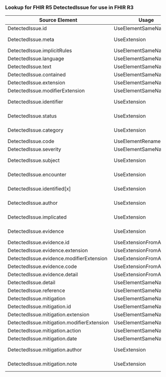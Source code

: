 ### Lookup for FHIR R5 DetectedIssue for use in FHIR R3

| Source Element | Usage | Target |
| -------------- | ----- | ------ |
| DetectedIssue.id | UseElementSameName | DetectedIssue.id |
| DetectedIssue.meta | UseExtension | http://hl7.org/fhir/5.0/StructureDefinition/extension-DetectedIssue.meta |
| DetectedIssue.implicitRules | UseElementSameName | DetectedIssue.implicitRules |
| DetectedIssue.language | UseElementSameName | DetectedIssue.language |
| DetectedIssue.text | UseElementSameName | DetectedIssue.text |
| DetectedIssue.contained | UseElementSameName | DetectedIssue.contained |
| DetectedIssue.extension | UseElementSameName | DetectedIssue.extension |
| DetectedIssue.modifierExtension | UseElementSameName | DetectedIssue.modifierExtension |
| DetectedIssue.identifier | UseExtension | http://hl7.org/fhir/5.0/StructureDefinition/extension-DetectedIssue.identifier |
| DetectedIssue.status | UseExtension | http://hl7.org/fhir/5.0/StructureDefinition/extension-DetectedIssue.status |
| DetectedIssue.category | UseExtension | http://hl7.org/fhir/5.0/StructureDefinition/extension-DetectedIssue.category |
| DetectedIssue.code | UseElementRenamed | DetectedIssue.category |
| DetectedIssue.severity | UseElementSameName | DetectedIssue.severity |
| DetectedIssue.subject | UseExtension | http://hl7.org/fhir/5.0/StructureDefinition/extension-DetectedIssue.subject |
| DetectedIssue.encounter | UseExtension | http://hl7.org/fhir/5.0/StructureDefinition/extension-DetectedIssue.encounter |
| DetectedIssue.identified[x] | UseExtension | http://hl7.org/fhir/5.0/StructureDefinition/extension-DetectedIssue.identified |
| DetectedIssue.author | UseExtension | http://hl7.org/fhir/5.0/StructureDefinition/extension-DetectedIssue.author |
| DetectedIssue.implicated | UseExtension | http://hl7.org/fhir/5.0/StructureDefinition/extension-DetectedIssue.implicated |
| DetectedIssue.evidence | UseExtension | http://hl7.org/fhir/5.0/StructureDefinition/extension-DetectedIssue.evidence |
| DetectedIssue.evidence.id | UseExtensionFromAncestor | - |
| DetectedIssue.evidence.extension | UseExtensionFromAncestor | - |
| DetectedIssue.evidence.modifierExtension | UseExtensionFromAncestor | - |
| DetectedIssue.evidence.code | UseExtensionFromAncestor | - |
| DetectedIssue.evidence.detail | UseExtensionFromAncestor | - |
| DetectedIssue.detail | UseElementSameName | DetectedIssue.detail |
| DetectedIssue.reference | UseElementSameName | DetectedIssue.reference |
| DetectedIssue.mitigation | UseElementSameName | DetectedIssue.mitigation |
| DetectedIssue.mitigation.id | UseElementSameName | DetectedIssue.mitigation.id |
| DetectedIssue.mitigation.extension | UseElementSameName | DetectedIssue.mitigation.extension |
| DetectedIssue.mitigation.modifierExtension | UseElementSameName | DetectedIssue.mitigation.modifierExtension |
| DetectedIssue.mitigation.action | UseElementSameName | DetectedIssue.mitigation.action |
| DetectedIssue.mitigation.date | UseElementSameName | DetectedIssue.mitigation.date |
| DetectedIssue.mitigation.author | UseExtension | http://hl7.org/fhir/5.0/StructureDefinition/extension-DetectedIssue.mitigation.author |
| DetectedIssue.mitigation.note | UseExtension | http://hl7.org/fhir/5.0/StructureDefinition/extension-DetectedIssue.mitigation.note |
